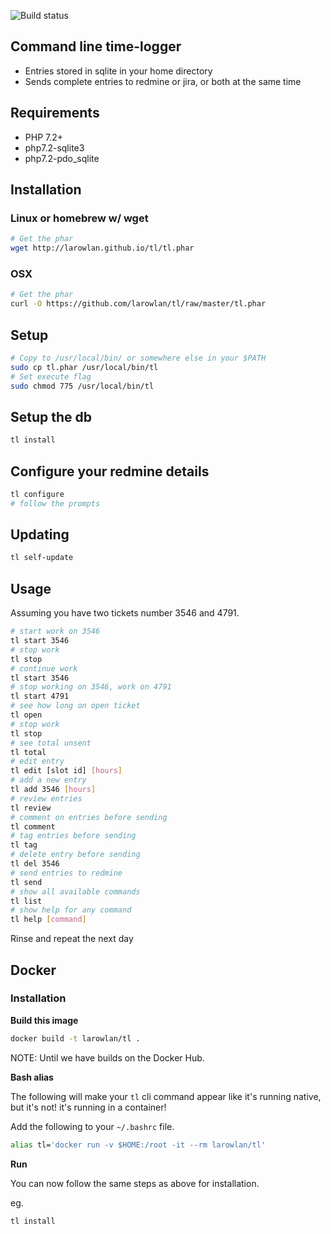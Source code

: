 ![Build status](https://travis-ci.org/larowlan/tl.svg?branch=master)
## Command line time-logger

* Entries stored in sqlite in your home directory
* Sends complete entries to redmine or jira, or both at the same time

## Requirements

* PHP 7.2+
* php7.2-sqlite3
* php7.2-pdo_sqlite


## Installation

### Linux or homebrew w/ wget

```bash
# Get the phar
wget http://larowlan.github.io/tl/tl.phar
```

### OSX

```bash
# Get the phar
curl -O https://github.com/larowlan/tl/raw/master/tl.phar
```

## Setup

```bash
# Copy to /usr/local/bin/ or somewhere else in your $PATH
sudo cp tl.phar /usr/local/bin/tl
# Set execute flag
sudo chmod 775 /usr/local/bin/tl
```

## Setup the db

```bash
tl install
```

## Configure your redmine details

```bash
tl configure
# follow the prompts
```

## Updating

```bash
tl self-update
```

## Usage

Assuming you have two tickets number 3546 and 4791.
```bash
# start work on 3546
tl start 3546
# stop work
tl stop
# continue work
tl start 3546
# stop working on 3546, work on 4791
tl start 4791
# see how long on open ticket
tl open
# stop work
tl stop
# see total unsent
tl total
# edit entry
tl edit [slot id] [hours]
# add a new entry
tl add 3546 [hours]
# review entries
tl review
# comment on entries before sending
tl comment
# tag entries before sending
tl tag
# delete entry before sending
tl del 3546
# send entries to redmine
tl send
# show all available commands
tl list
# show help for any command
tl help [command]
```
Rinse and repeat the next day

## Docker

### Installation

**Build this image**

```bash
docker build -t larowlan/tl .
```

NOTE: Until we have builds on the Docker Hub.

**Bash alias**

The following will make your `tl` cli command appear like it's running native, but it's not! it's running in
a container!

Add the following to your `~/.bashrc` file.

```bash
alias tl='docker run -v $HOME:/root -it --rm larowlan/tl'
```

**Run**

You can now follow the same steps as above for installation.

eg.

```bash
tl install
```
